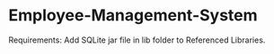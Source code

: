 # Employee-Management-System

Requirements:
Add SQLite jar file in lib folder to Referenced Libraries.
